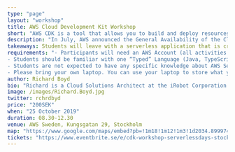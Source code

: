 ```yaml
---
type: "page"
layout: "workshop"
title: AWS Cloud Development Kit Workshop
short: "AWS CDK is a tool that allows you to build and deploy resources in the cloud with programming languages you are already familiar with. During this workshop, we’ll build an application in AWS with the CDK."
description: "In July, AWS announced the General Availability of the Cloud Developer Kit. This tool allows developers to use programming languages that they’re already familiar with to author CloudFormation templates. During this workshop, students will build a serverless application with the AWS CDK and deploy it to their AWS Account. The workshop covers CDK basics (Constructs, Stacks, Apps), how resources are defined and managed within CDK, and how to build custom serverless apps with the CDK."
takeaways: Students will leave with a serverless application that is created with the CDK and they’ll have the skills needed to extend/customize the app on their own.
requirements: "- Participants will need an AWS Account (all activities will be well within the free-tier) to participate (Students can follow along without actually creating the AWS Resources if they don’t have/want an AWS account). <br />
- Students should be familiar with one “Typed” Language (Java, TypeScript, .Net, Python 3+, etc …) <br />
- Students are not expected to have any specific knowledge about AWS Services before the workshop, we will spend approximately 30 minutes covering the basics to make the course as accessible as possible.<br />
- Please bring your own laptop. You can use your laptop to store what you have seen and learned directly in the course and use it immediately for your daily work in the company."
author: Richard Boyd
bio: "Richard is a Cloud Solutions Architect at the iRobot Corporation. Richard focuses on building serverless applications that need to interact with on-premise and legacy applications and designing CI/CD workflows for serverless architectures."
image: /images/Richard.Boyd.jpg
twitter: rchrdbyd
price: "200SEK"
when: "25 October 2019"
duration: 08.30-12.30
venue: AWS Sweden, Kungsgatan 29, Stockholm
map: "https://www.google.com/maps/embed?pb=!1m18!1m12!1m3!1d2034.899974448646!2d18.058044516667824!3d59.33462378166067!2m3!1f0!2f0!3f0!3m2!1i1024!2i768!4f13.1!3m3!1m2!1s0x465f9d67473a6f91%3A0x20c2322f857d57af!2sAmazon+Web+Services!5e0!3m2!1sen!2sse!4v1565854942117!5m2!1sen!2sse"
tickets: "https://www.eventbrite.se/e/cdk-workshop-serverlessdays-stockholm-2019-tickets-69269740659"
---
```


